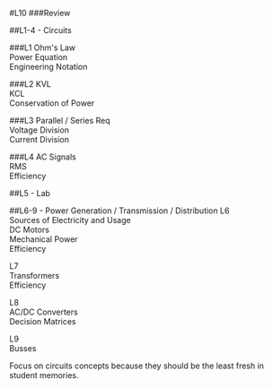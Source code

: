 #L10
###Review

##L1-4 - Circuits

###L1
Ohm's Law  
Power Equation  
Engineering Notation  

###L2
KVL  
KCL  
Conservation of Power  

###L3
Parallel / Series Req  
Voltage Division  
Current Division  

###L4
AC Signals  
RMS  
Efficiency  

##L5 - Lab

##L6-9 - Power Generation / Transmission / Distribution
L6  
Sources of Electricity and Usage  
DC Motors  
Mechanical Power  
Efficiency  

L7  
Transformers  
Efficiency  

L8  
AC/DC Converters  
Decision Matrices  

L9  
Busses  


Focus on circuits concepts because they should be the least fresh in student
memories.
